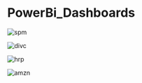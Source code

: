 # PowerBi_Dashboards

![spm](https://github.com/onkar157/PowerBi_Dashboards/assets/98203821/ecaa227e-3047-4ff9-a78e-281cd4697c44)

![divc](https://github.com/onkar157/PowerBi_Dashboards/assets/98203821/a82d4b14-cad7-4f6f-910d-3af4c28c0490)

![hrp](https://github.com/onkar157/PowerBi_Dashboards/assets/98203821/fcf43094-865b-47e2-b99e-1d92a277ee72)

![amzn](https://github.com/onkar157/PowerBi_Dashboards/assets/98203821/1a9cebf1-3fd5-4168-b072-acc77818aaa1)



